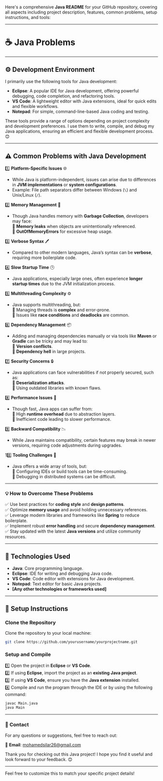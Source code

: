 Here's a comprehensive **Java README** for your GitHub repository, covering all aspects including project description, features, common problems, setup instructions, and tools:

---

# ☕ Java Problems 

--- 
## ⚙️ **Development Environment**

I primarily use the following tools for Java development:  

- **Eclipse**: A popular IDE for Java development, offering powerful debugging, code completion, and refactoring tools.  
- **VS Code**: A lightweight editor with Java extensions, ideal for quick edits and flexible workflows.  
- **Notepad**: For simple, command-line-based Java coding and testing.  

These tools provide a range of options depending on project complexity and development preferences. I use them to write, compile, and debug my Java applications, ensuring an efficient and flexible development process. 😊

---

## ⚠️ **Common Problems with Java Development**  

1️⃣ **Platform-Specific Issues** 🌐  
   - While Java is platform-independent, issues can arise due to differences in **JVM implementations** or **system configurations**.  
   - Example: File path separators differ between Windows (`\`) and Unix/Linux (`/`).  

2️⃣ **Memory Management** 💾  
   - Though Java handles memory with **Garbage Collection**, developers may face:  
     🔹 **Memory leaks** when objects are unintentionally referenced.  
     🔹 **OutOfMemoryErrors** for excessive heap usage.  

3️⃣ **Verbose Syntax** 🖊️  
   - Compared to other modern languages, Java’s syntax can be **verbose**, requiring more boilerplate code.  

4️⃣ **Slow Startup Time** 🕒  
   - Java applications, especially large ones, often experience **longer startup times** due to the JVM initialization process.  

5️⃣ **Multithreading Complexity** ⚙️  
   - Java supports multithreading, but:  
     🔹 Managing threads is **complex** and error-prone.  
     🔹 Issues like **race conditions** and **deadlocks** are common.  

6️⃣ **Dependency Management** 📦  
   - Adding and managing dependencies manually or via tools like **Maven** or **Gradle** can be tricky and may lead to:  
     🔹 **Version conflicts**.  
     🔹 **Dependency hell** in large projects.  

7️⃣ **Security Concerns** 🔒  
   - Java applications can face vulnerabilities if not properly secured, such as:  
     🔹 **Deserialization attacks**.  
     🔹 Using outdated libraries with known flaws.  

8️⃣ **Performance Issues** 🚀  
   - Though fast, Java apps can suffer from:  
     🔹 High **runtime overhead** due to abstraction layers.  
     🔹 Inefficient code leading to slower performance.  

9️⃣ **Backward Compatibility** 📉  
   - While Java maintains compatibility, certain features may break in newer versions, requiring code adjustments during upgrades.  

10️⃣ **Tooling Challenges** 🔧  
   - Java offers a wide array of tools, but:  
     🔹 Configuring IDEs or build tools can be time-consuming.  
     🔹 Debugging in distributed systems can be difficult.  

---

### 💡 **How to Overcome These Problems**  

✅ Use best practices for **coding style** and **design patterns**.  
✅ Optimize **memory usage** and avoid holding unnecessary references.  
✅ Leverage modern libraries and frameworks like **Spring** to reduce boilerplate.  
✅ Implement robust **error handling** and secure **dependency management**.  
✅ Stay updated with the latest **Java versions** and utilize community resources.  

---

## 🔧 **Technologies Used**  

- **Java**: Core programming language.  
- **Eclipse**: IDE for writing and debugging Java code.  
- **VS Code**: Code editor with extensions for Java development.  
- **Notepad**: Text editor for basic Java projects.  
- **[Any other technologies or frameworks used]**

---

## 🚀 **Setup Instructions**  

### **Clone the Repository**  
Clone the repository to your local machine:  

```bash
git clone https://github.com/yourusername/yourprojectname.git
```

### **Setup and Compile**  
1️⃣ Open the project in **Eclipse** or **VS Code**.  
2️⃣ If using **Eclipse**, import the project as an **existing Java project**.  
3️⃣ If using **VS Code**, ensure you have the **Java extension** installed.  
4️⃣ Compile and run the program through the IDE or by using the following command:

```bash
javac Main.java
java Main
```

---

### 📝 **Contact**  

For any questions or suggestions, feel free to reach out:  

📧 **Email**: mohamedsilar26@gmail.com

Thank you for checking out this Java project! I hope you find it useful and look forward to your feedback. 😊  

---

Feel free to customize this to match your specific project details!
